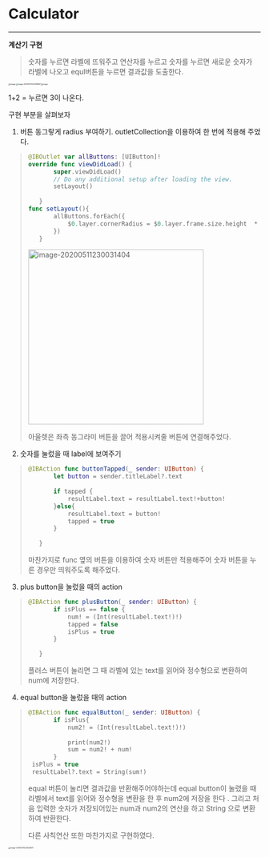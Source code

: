 # Calculator

---------

**계산기 구현**

>숫자를 누르면 라벨에 뜨워주고 연산자를 누르고 숫자를 누르면 새로운 숫자가 라벨에 나오고 equl버튼을 누르면 결과값을 도출한다. 

<img src="https://user-images.githubusercontent.com/49120090/81569259-025ca100-93da-11ea-8b20-d6bae6f1986b.png" alt="image" style="zoom:25%;" align="left" /><img src="/Users/uju_sy/Library/Application Support/typora-user-images/image-20200511225518867.png" alt="image-20200511225518867" style="zoom:25%;" /><img src="https://user-images.githubusercontent.com/49120090/81569881-d1c93700-93da-11ea-824b-fe182e5627f7.png" alt="image" style="zoom:25%;" />



1+2 = 누르면 3이 나온다. 

구현 부분을 살펴보자

1. 버튼 동그랗게 radius 부여하기. outletCollection을 이용하여 한 번에 적용해 주었다. 

>```swift
>@IBOutlet var allButtons: [UIButton]!
>override func viewDidLoad() {
>        super.viewDidLoad()
>        // Do any additional setup after loading the view.
>        setLayout()
>        
>    }
>func setLayout(){
>        allButtons.forEach({
>            $0.layer.cornerRadius = $0.layer.frame.size.height  * 0.44
>        })
>    }
>```
>
><img width="350" alt="image-20200511230031404" src="https://user-images.githubusercontent.com/49120090/81570213-3dab9f80-93db-11ea-957b-40c7f26b88f0.png">
>
>아울렛은 좌측 동그라미 버튼을 끌어 적용시켜줄 버튼에 연결해주었다. 

2. 숫자를 눌렀을 때 label에 보여주기

>```swift
>@IBAction func buttonTapped(_ sender: UIButton) {
>        let button = sender.titleLabel?.text
>        
>        if tapped {
>            resultLabel.text = resultLabel.text!+button!
>        }else{
>            resultLabel.text = button!
>            tapped = true
>        }
>        
>    }
>```
>
>마찬가지로 func 옆의 버튼을 이용하여 숫자 버튼만 적용해주어 숫자 버튼을 누른 경우만 띄워주도록 해주었다. 

3. plus button을 눌렀을 때의 action

>```swift
>@IBAction func plusButton(_ sender: UIButton) {
>        if isPlus == false {
>            num! = (Int(resultLabel.text!)!)
>            tapped = false
>            isPlus = true
>        }
>        
>    }
>```
>
>플러스 버튼이 눌리면 그 때 라벨에 있는 text를 읽어와 정수형으로 변환하여 num에 저장한다. 

4. equal button을 눌렀을 때의 action

>```swift
>@IBAction func equalButton(_ sender: UIButton) {
>        if isPlus{
>            num2! = (Int(resultLabel.text!)!)
>            
>            print(num2!)
>            sum = num2! + num!
>        }
>  isPlus = true
>  resultLabel?.text = String(sum!)
>```
>
>equal 버튼이 눌리면 결과값을 반환해주어야하는데 equal button이 눌렸을 때 라벨에서 text를 읽어와 정수형을 변환을 한 후 num2에 저장을 한다 . 그리고 처음 입력한 숫자가 저장되어있는 num과 num2의 연산을 하고 String 으로 변환하여 반환한다. 
>
>다른 사칙연산 또한 마찬가지로 구현하였다. 



<img src="/Users/uju_sy/Library/Application Support/typora-user-images/image-20200511225542631.png" alt="image-20200511225542631" style="zoom:25%;" />

